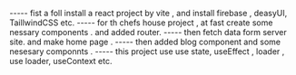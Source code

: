 ----- fist a foll install a react project by vite , and install firebase , deasyUI, TaillwindCSS etc.
----- for th chefs house project , at fast create some nessary components . and added router.
----- then fetch data form server site. and make home page .
----- then added blog component and some nesesary componnts .
-----  this project use use state, useEffect , loader , use loader, useContext etc.